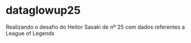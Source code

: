 # dataglowup25
Realizando o desafio do Heitor Sasaki de nº 25 com dados referentes a League of Legends
